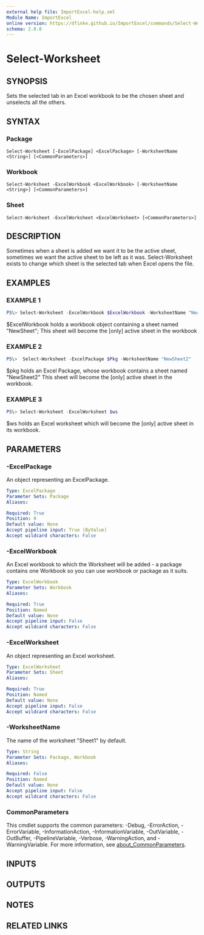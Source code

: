 ```yaml
---
external help file: ImportExcel-help.xml
Module Name: ImportExcel
online version: https://dfinke.github.io/ImportExcel/commands/Select-Worksheet
schema: 2.0.0
---
```


# Select-Worksheet

## SYNOPSIS

Sets the selected tab in an Excel workbook to be the chosen sheet and unselects all the others.

## SYNTAX

### Package
```
Select-Worksheet [-ExcelPackage] <ExcelPackage> [-WorksheetName <String>] [<CommonParameters>]
```

### Workbook
```
Select-Worksheet -ExcelWorkbook <ExcelWorkbook> [-WorksheetName <String>] [<CommonParameters>]
```

### Sheet
```
Select-Worksheet -ExcelWorksheet <ExcelWorksheet> [<CommonParameters>]
```

## DESCRIPTION

Sometimes when a sheet is added we want it to be the active sheet, sometimes we want the active sheet to be left as it was. Select-Worksheet exists to change which sheet is the selected tab when Excel opens the file.

## EXAMPLES

### EXAMPLE 1

```powershell
PS\> Select-Worksheet -ExcelWorkbook $ExcelWorkbook -WorksheetName "NewSheet"
```

$ExcelWorkbook holds a workbook object containing a sheet named "NewSheet"; This sheet will become the \[only\] active sheet in the workbook

### EXAMPLE 2

```powershell
PS\>  Select-Worksheet -ExcelPackage $Pkg -WorksheetName "NewSheet2"
```

$pkg holds an Excel Package, whose workbook contains a sheet named "NewSheet2" This sheet will become the \[only\] active sheet in the workbook.

### EXAMPLE 3

```powershell
PS\> Select-Worksheet -ExcelWorksheet $ws
```

$ws holds an Excel worksheet which will become the \[only\] active sheet in its workbook.

## PARAMETERS

### -ExcelPackage

An object representing an ExcelPackage.

```yaml
Type: ExcelPackage
Parameter Sets: Package
Aliases:

Required: True
Position: 0
Default value: None
Accept pipeline input: True (ByValue)
Accept wildcard characters: False
```

### -ExcelWorkbook

An Excel workbook to which the Worksheet will be added - a package contains one Workbook so you can use workbook or package as it suits.

```yaml
Type: ExcelWorkbook
Parameter Sets: Workbook
Aliases:

Required: True
Position: Named
Default value: None
Accept pipeline input: False
Accept wildcard characters: False
```

### -ExcelWorksheet

An object representing an Excel worksheet.

```yaml
Type: ExcelWorksheet
Parameter Sets: Sheet
Aliases:

Required: True
Position: Named
Default value: None
Accept pipeline input: False
Accept wildcard characters: False
```

### -WorksheetName

The name of the worksheet "Sheet1" by default.

```yaml
Type: String
Parameter Sets: Package, Workbook
Aliases:

Required: False
Position: Named
Default value: None
Accept pipeline input: False
Accept wildcard characters: False
```

### CommonParameters
This cmdlet supports the common parameters: -Debug, -ErrorAction, -ErrorVariable, -InformationAction, -InformationVariable, -OutVariable, -OutBuffer, -PipelineVariable, -Verbose, -WarningAction, and -WarningVariable. For more information, see [about_CommonParameters](http://go.microsoft.com/fwlink/?LinkID=113216).

## INPUTS

## OUTPUTS

## NOTES

## RELATED LINKS
